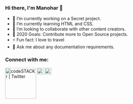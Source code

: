 ### Hi there, I'm Manohar 👋

<!--
**mpudota907/mpudota907** is a ✨ _special_ ✨ repository because its `README.md` (this file) appears on your GitHub profile.

Here are some ideas to get you started:

- 🔭 I’m currently working on ...
- 🌱 I’m currently learning ...
- 👯 I’m looking to collaborate on ...
- 🤔 I’m looking for help with ...
- 💬 Ask me about ...
- 📫 How to reach me: ...
- 😄 Pronouns: ...
- ⚡ Fun fact: ...
-->

- 🔭 I’m currently working on a Secret project.
- 🌱 I’m currently learning HTML and CSS.
- 👯 I’m looking to collaborate with other content creators.
- 🥅 2020 Goals: Contribute more to Open Source projects.
- ⚡ Fun fact: I love to travel 
- 💬 Ask me about any documentation requirements.

### Connect with me:

[<img align="left" alt="codeSTACKr | Twitter" width="100px" src="https://img.shields.io/twitter/url?label=%40Mpudota&style=social&url=https%3A%2F%2Ftwitter.com%2FMPudota" />][twitter]
[<img align="left" alt="codeSTACKr | LinkedIn" width="22px" src="https://cdn.jsdelivr.net/npm/simple-icons@v3/icons/linkedin.svg" />][linkedin]
[<img align="left" alt="codeSTACKr | Instagram" width="22px" src="https://cdn.jsdelivr.net/npm/simple-icons@v3/icons/instagram.svg" />][instagram]

<br />

</details>

[twitter]: https://twitter.com/MPudota
[instagram]: https://www.instagram.com/manoharpudota/
[linkedin]: https://www.linkedin.com/in/manohar-pudota-b3343542/
